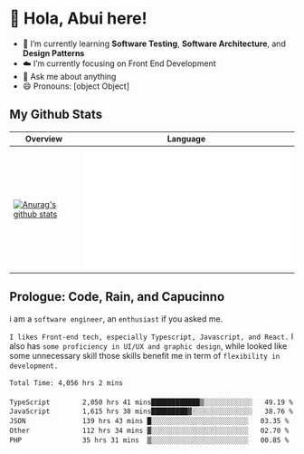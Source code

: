 # 👋 Hola, Abui here!

- 🌱 I’m currently learning **Software Testing**, **Software Architecture**, and **Design Patterns**
- ☁️ I’m currently focusing on Front End Development
- 💬 Ask me about anything
- 😄 Pronouns: [object Object]

## My Github Stats

| Overview | Language |
| --- | --- |
|[![Anurag's github stats](https://github-readme-stats.vercel.app/api?username=abui-am&count_private=true)](https://github.com/anuraghazra/github-readme-stats)|![Language](https://raw.githubusercontent.com/abui-am/stats/c6455f656dfce7acd3951e5ec5b25d72af0b2ee3/generated/languages.svg)|

## Prologue: Code, Rain, and Capucinno
i am a `software engineer`, an `enthusiast` if you asked me. 

`I likes Front-end tech, especially Typescript, Javascript, and React.` I also has `some proficiency in UI/UX and graphic design`, while looked like some unnecessary skill those skills benefit me in term of `flexibility in development.`


<!--START_SECTION:waka-->

```txt
Total Time: 4,056 hrs 2 mins

TypeScript        2,050 hrs 41 mins████████████▒░░░░░░░░░░░░   49.19 %
JavaScript        1,615 hrs 38 mins█████████▓░░░░░░░░░░░░░░░   38.76 %
JSON              139 hrs 43 mins █░░░░░░░░░░░░░░░░░░░░░░░░   03.35 %
Other             112 hrs 34 mins ▓░░░░░░░░░░░░░░░░░░░░░░░░   02.70 %
PHP               35 hrs 31 mins  ▒░░░░░░░░░░░░░░░░░░░░░░░░   00.85 %
```

<!--END_SECTION:waka-->

